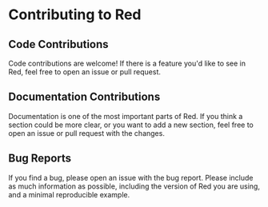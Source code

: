 # Contributing to Red

## Code Contributions

Code contributions are welcome! If there is a feature you'd like to see in Red, feel free to open an issue or pull request.

## Documentation Contributions

Documentation is one of the most important parts of Red. If you think a section could be more clear, or you want to add a new section, feel free to open an issue or pull request with the changes.

## Bug Reports

If you find a bug, please open an issue with the bug report. Please include as much information as possible, including the version of Red you are using, and a minimal reproducible example.
